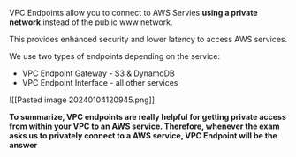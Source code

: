 VPC Endpoints allow you to connect to AWS Servies **using a private network** instead of the public www network.

This provides enhanced security and lower latency to access AWS services.

We use two types of endpoints depending on the service:
- VPC Endpoint Gateway - S3 & DynamoDB
- VPC Endpoint Interface - all other services

![[Pasted image 20240104120945.png]]

**To summarize, VPC endpoints are really helpful for getting private access from within your VPC to an AWS service. Therefore, whenever the exam asks us to privately connect to a AWS service, VPC Endpoint will be the answer**

